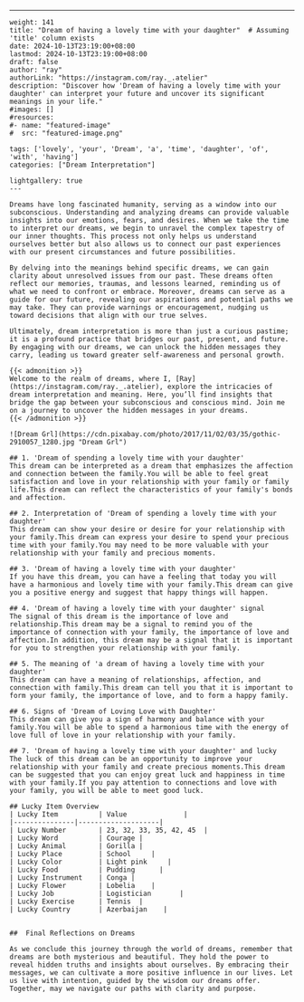 ---
    weight: 141
    title: "Dream of having a lovely time with your daughter"  # Assuming 'title' column exists
    date: 2024-10-13T23:19:00+08:00
    lastmod: 2024-10-13T23:19:00+08:00
    draft: false
    author: "ray"
    authorLink: "https://instagram.com/ray._.atelier"
    description: "Discover how 'Dream of having a lovely time with your daughter' can interpret your future and uncover its significant meanings in your life."
    #images: []
    #resources:
    #- name: "featured-image"
    #  src: "featured-image.png"
    
    tags: ['lovely', 'your', 'Dream', 'a', 'time', 'daughter', 'of', 'with', 'having']
    categories: ["Dream Interpretation"]
    
    lightgallery: true
    ---
    
    Dreams have long fascinated humanity, serving as a window into our subconscious. Understanding and analyzing dreams can provide valuable insights into our emotions, fears, and desires. When we take the time to interpret our dreams, we begin to unravel the complex tapestry of our inner thoughts. This process not only helps us understand ourselves better but also allows us to connect our past experiences with our present circumstances and future possibilities.
    
    By delving into the meanings behind specific dreams, we can gain clarity about unresolved issues from our past. These dreams often reflect our memories, traumas, and lessons learned, reminding us of what we need to confront or embrace. Moreover, dreams can serve as a guide for our future, revealing our aspirations and potential paths we may take. They can provide warnings or encouragement, nudging us toward decisions that align with our true selves.
    
    Ultimately, dream interpretation is more than just a curious pastime; it is a profound practice that bridges our past, present, and future. By engaging with our dreams, we can unlock the hidden messages they carry, leading us toward greater self-awareness and personal growth.
    
    {{< admonition >}}
    Welcome to the realm of dreams, where I, [Ray](https://instagram.com/ray._.atelier), explore the intricacies of dream interpretation and meaning. Here, you’ll find insights that bridge the gap between your subconscious and conscious mind. Join me on a journey to uncover the hidden messages in your dreams.
    {{< /admonition >}}
    
    ![Dream Grl](https://cdn.pixabay.com/photo/2017/11/02/03/35/gothic-2910057_1280.jpg "Dream Grl")
    
    ## 1. 'Dream of spending a lovely time with your daughter'
    This dream can be interpreted as a dream that emphasizes the affection and connection between the family.You will be able to feel great satisfaction and love in your relationship with your family or family life.This dream can reflect the characteristics of your family's bonds and affection.
    
    ## 2. Interpretation of 'Dream of spending a lovely time with your daughter'
    This dream can show your desire or desire for your relationship with your family.This dream can express your desire to spend your precious time with your family.You may need to be more valuable with your relationship with your family and precious moments.
    
    ## 3. 'Dream of having a lovely time with your daughter'
    If you have this dream, you can have a feeling that today you will have a harmonious and lovely time with your family.This dream can give you a positive energy and suggest that happy things will happen.
    
    ## 4. 'Dream of having a lovely time with your daughter' signal
    The signal of this dream is the importance of love and relationship.This dream may be a signal to remind you of the importance of connection with your family, the importance of love and affection.In addition, this dream may be a signal that it is important for you to strengthen your relationship with your family.
    
    ## 5. The meaning of 'a dream of having a lovely time with your daughter'
    This dream can have a meaning of relationships, affection, and connection with family.This dream can tell you that it is important to form your family, the importance of love, and to form a happy family.
    
    ## 6. Signs of 'Dream of Loving Love with Daughter'
    This dream can give you a sign of harmony and balance with your family.You will be able to spend a harmonious time with the energy of love full of love in your relationship with your family.
    
    ## 7. 'Dream of having a lovely time with your daughter' and lucky
    The luck of this dream can be an opportunity to improve your relationship with your family and create precious moments.This dream can be suggested that you can enjoy great luck and happiness in time with your family.If you pay attention to connections and love with your family, you will be able to meet good luck.
    
    ## Lucky Item Overview
    | Lucky Item          | Value              |
    |---------------|--------------------|
    | Lucky Number        | 23, 32, 33, 35, 42, 45  |
    | Lucky Word          | Courage |
    | Lucky Animal        | Gorilla |
    | Lucky Place         | School     |
    | Lucky Color         | Light pink     |
    | Lucky Food          | Pudding      |
    | Lucky Instrument    | Conga |
    | Lucky Flower        | Lobelia    |
    | Lucky Job           | Logistician       |
    | Lucky Exercise      | Tennis  |
    | Lucky Country       | Azerbaijan    |
    
    
    ##  Final Reflections on Dreams
    
    As we conclude this journey through the world of dreams, remember that dreams are both mysterious and beautiful. They hold the power to reveal hidden truths and insights about ourselves. By embracing their messages, we can cultivate a more positive influence in our lives. Let us live with intention, guided by the wisdom our dreams offer. Together, may we navigate our paths with clarity and purpose.
    